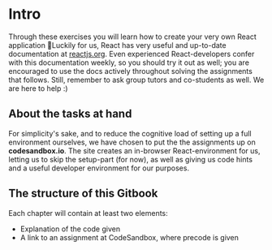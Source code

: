 # Intro

Through these exercises you will learn how to create your very own React application 🎉Luckily for us, React has very useful and up-to-date documentation at [reactjs.org](https://reactjs.org/docs/getting-started.html). Even experienced React-developers confer with this documentation weekly, so you should try it out as well; you are encouraged to use the docs actively throughout solving the assignments that follows. Still, remember to ask group tutors and co-students as well. We are here to help :\)

## About the tasks at hand

For simplicity's sake, and to reduce the cognitive load of setting up a full environment ourselves, we have chosen to put the the assignments up on **codesandbox.io**. The site creates an in-browser React-environment for us, letting us to skip the setup-part \(for now\), as well as giving us code hints and a useful developer environment for our purposes. 

## The structure of this Gitbook

Each chapter will contain at least two elements:

* Explanation of the code given
* A link to an assignment at CodeSandbox, where precode is given

## 

